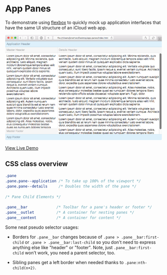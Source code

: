 # App Panes

To demonstrate using [flexbox](https://developer.mozilla.org/en-US/docs/Web/CSS/CSS_Flexible_Box_Layout) to quickly mock up application interfaces that have the same UI structure of an iCloud web app.

![App Panes Demo](https://raw.githubusercontent.com/jyunderwood/app-panes-css/master/screenshot.png)

[View Live Demo](http://jyunderwood.github.io/app-panes-css)

## CSS class overview

```css
.pane
.pane.pane--application /* To take up 100% of the viewport */
.pane.pane--details     /* Doubles the width of the pane */

/* Pane Child Elements */

.pane__bar             /* Toolbar for a pane's header or footer */
.pane__outlet          /* A container for nesting panes */
.pane__content         /* A container for content */
```

Some neat pseudo selector usages:

- Borders for `.pane__bar` changes because of `.pane > .pane__bar:first-child` or `.pane > .pane__bar:last-child` so you don't need to express anything else like "header" or "footer". Note, just `.pane__bar:first-child` won't work, you need a parent selector, too.

- Sibling panes get a left border when needed thanks to `.pane:nth-child(n+2)`.

